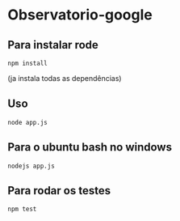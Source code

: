 # Observatorio-google


## Para instalar rode
```
npm install
```
(ja instala todas as dependências)
## Uso
```
node app.js
```
## Para o ubuntu bash no windows
```
nodejs app.js
```

## Para rodar os testes
```
npm test
```